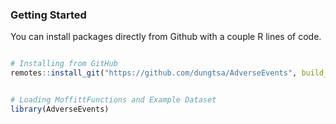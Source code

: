 

### Getting Started
You can install packages directly from Github  with a couple R lines of code.

```r

# Installing from GitHub
remotes::install_git("https://github.com/dungtsa/AdverseEvents", build_opts = NULL)


# Loading MoffittFunctions and Example Dataset
library(AdverseEvents)

```

